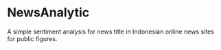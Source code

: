 NewsAnalytic
============

A simple sentiment analysis for news title in Indonesian online news sites
for public figures.
